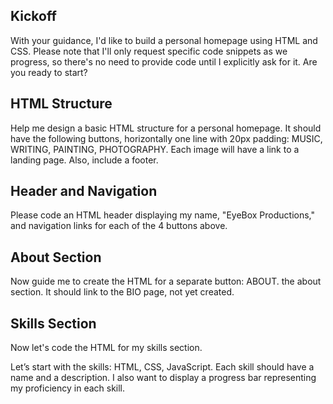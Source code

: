 ## Kickoff
With your guidance, I'd like to build a personal homepage using HTML and CSS.
Please note that I'll only request specific code snippets as we progress,
so there's no need to provide code until I explicitly ask for it.
Are you ready to start?

## HTML Structure
Help me design a basic HTML structure for a personal homepage.
It should have the following buttons, horizontally one line with 20px padding: 
MUSIC, WRITING, PAINTING, PHOTOGRAPHY. Each image will have a link to a landing page.
Also, include a footer.


## Header and Navigation
Please code an HTML header displaying my name, "EyeBox Productions," and navigation links for each of the 4 buttons above.

## About Section
Now guide me to create the HTML for a separate button: ABOUT. the about section. It should link to the BIO page, not yet created.

## Skills Section
Now let's code the HTML for my skills section. 

Let’s start with the skills: HTML, CSS, JavaScript. 
Each skill should have a name and a description. I also want to display
a progress bar representing my proficiency in each skill.

